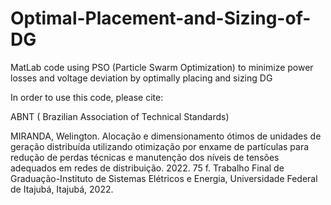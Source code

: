 # Optimal-Placement-and-Sizing-of-DG
MatLab code using PSO (Particle Swarm Optimization) to minimize power losses and voltage deviation by optimally placing and sizing DG

In order to use this code, please cite: 

ABNT ( Brazilian Association of Technical Standards)

MIRANDA, Welington. Alocação e dimensionamento ótimos de unidades de geração distribuída utilizando otimização por enxame de partículas para redução de perdas técnicas e manutenção dos níveis de tensões adequados em redes de distribuição. 2022. 75 f. Trabalho Final de Graduação-Instituto de Sistemas Elétricos e Energia, Universidade Federal de Itajubá, Itajubá, 2022.
